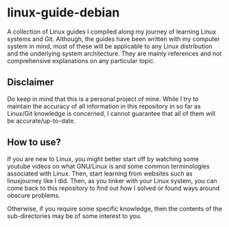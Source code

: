 # linux-guide-debian
A collection of Linux guides I compiled along my journey of learning Linux systems and Git. Although, the guides have been written with my computer system in mind, most of these will be applicable to any Linux distribution and the underlying system architecture. They are mainly references and not comprehensive explanations on any particular topic.


## Disclaimer
Do keep in mind that this is a personal project of mine. While I try to maintain the accuracy of all information in this repository in so far as Linux/Git knowledge is concerned, I cannot guarantee that all of them will be accurate/up-to-date.


## How to use?
If you are new to Linux, you might better start off by watching some youtube videos on what GNU/Linux is and some common terminologies associated with Linux. Then, start learning from websites such as linuxjourney like I did. Then, as you tinker with your Linux system, you can come back to this repository to find out how I solved or found ways around obscure problems.

Otherwise, if you require some specific knowledge, then the contents of the sub-directories may be of some interest to you.

